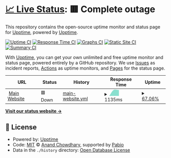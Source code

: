 # [📈 Live Status](https://upptime.github.io/upptime): <!--live status--> **🟥 Complete outage**

This repository contains the open-source uptime monitor and status page for [Upptime](https://upptime.js.org), powered by [Upptime](https://github.com/upptime/upptime).

[![Uptime CI](https://github.com/GeekCircuitOfficial/StatusPage/workflows/Uptime%20CI/badge.svg)](https://github.com/GeekCircuitOfficial/StatusPage/actions?query=workflow%3A%22Uptime+CI%22)
[![Response Time CI](https://github.com/GeekCircuitOfficial/StatusPage/workflows/Response%20Time%20CI/badge.svg)](https://github.com/GeekCircuitOfficial/StatusPage/actions?query=workflow%3A%22Response+Time+CI%22)
[![Graphs CI](https://github.com/GeekCircuitOfficial/StatusPage/workflows/Graphs%20CI/badge.svg)](https://github.com/GeekCircuitOfficial/StatusPage/actions?query=workflow%3A%22Graphs+CI%22)
[![Static Site CI](https://github.com/GeekCircuitOfficial/StatusPage/workflows/Static%20Site%20CI/badge.svg)](https://github.com/GeekCircuitOfficial/StatusPage/actions?query=workflow%3A%22Static+Site+CI%22)
[![Summary CI](https://github.com/GeekCircuitOfficial/StatusPage/workflows/Summary%20CI/badge.svg)](https://github.com/GeekCircuitOfficial/StatusPage/actions?query=workflow%3A%22Summary+CI%22)

With [Upptime](https://upptime.js.org), you can get your own unlimited and free uptime monitor and status page, powered entirely by a GitHub repository. We use [Issues](https://github.com/upptime/upptime/issues) as incident reports, [Actions](https://github.com/GeekCircuitOfficial/StatusPage/actions) as uptime monitors, and [Pages](https://upptime.github.io/upptime) for the status page.

<!--start: status pages-->
<!-- This summary is generated by Upptime (https://github.com/upptime/upptime) -->
<!-- Do not edit this manually, your changes will be overwritten -->
<!-- prettier-ignore -->
| URL | Status | History | Response Time | Uptime |
| --- | ------ | ------- | ------------- | ------ |
| <img alt="" src="https://icons.duckduckgo.com/ip3/www.geekcircuit.com.ico" height="13"> [Main Website](https://www.geekcircuit.com/) | 🟥 Down | [main-website.yml](https://github.com/GeekCircuitOfficial/StatusPage/commits/HEAD/history/main-website.yml) | <details><summary><img alt="Response time graph" src="./graphs/main-website/response-time-week.png" height="20"> 1135ms</summary><br><a href="https://status.geekcircuit.com/history/main-website"><img alt="Response time 1135" src="https://img.shields.io/endpoint?url=https%3A%2F%2Fraw.githubusercontent.com%2FGeekCircuitOfficial%2FStatusPage%2FHEAD%2Fapi%2Fmain-website%2Fresponse-time.json"></a><br><a href="https://status.geekcircuit.com/history/main-website"><img alt="24-hour response time 1135" src="https://img.shields.io/endpoint?url=https%3A%2F%2Fraw.githubusercontent.com%2FGeekCircuitOfficial%2FStatusPage%2FHEAD%2Fapi%2Fmain-website%2Fresponse-time-day.json"></a><br><a href="https://status.geekcircuit.com/history/main-website"><img alt="7-day response time 1135" src="https://img.shields.io/endpoint?url=https%3A%2F%2Fraw.githubusercontent.com%2FGeekCircuitOfficial%2FStatusPage%2FHEAD%2Fapi%2Fmain-website%2Fresponse-time-week.json"></a><br><a href="https://status.geekcircuit.com/history/main-website"><img alt="30-day response time 1135" src="https://img.shields.io/endpoint?url=https%3A%2F%2Fraw.githubusercontent.com%2FGeekCircuitOfficial%2FStatusPage%2FHEAD%2Fapi%2Fmain-website%2Fresponse-time-month.json"></a><br><a href="https://status.geekcircuit.com/history/main-website"><img alt="1-year response time 1135" src="https://img.shields.io/endpoint?url=https%3A%2F%2Fraw.githubusercontent.com%2FGeekCircuitOfficial%2FStatusPage%2FHEAD%2Fapi%2Fmain-website%2Fresponse-time-year.json"></a></details> | <details><summary><a href="https://status.geekcircuit.com/history/main-website">67.06%</a></summary><a href="https://status.geekcircuit.com/history/main-website"><img alt="All-time uptime 67.06%" src="https://img.shields.io/endpoint?url=https%3A%2F%2Fraw.githubusercontent.com%2FGeekCircuitOfficial%2FStatusPage%2FHEAD%2Fapi%2Fmain-website%2Fuptime.json"></a><br><a href="https://status.geekcircuit.com/history/main-website"><img alt="24-hour uptime 67.06%" src="https://img.shields.io/endpoint?url=https%3A%2F%2Fraw.githubusercontent.com%2FGeekCircuitOfficial%2FStatusPage%2FHEAD%2Fapi%2Fmain-website%2Fuptime-day.json"></a><br><a href="https://status.geekcircuit.com/history/main-website"><img alt="7-day uptime 67.06%" src="https://img.shields.io/endpoint?url=https%3A%2F%2Fraw.githubusercontent.com%2FGeekCircuitOfficial%2FStatusPage%2FHEAD%2Fapi%2Fmain-website%2Fuptime-week.json"></a><br><a href="https://status.geekcircuit.com/history/main-website"><img alt="30-day uptime 67.06%" src="https://img.shields.io/endpoint?url=https%3A%2F%2Fraw.githubusercontent.com%2FGeekCircuitOfficial%2FStatusPage%2FHEAD%2Fapi%2Fmain-website%2Fuptime-month.json"></a><br><a href="https://status.geekcircuit.com/history/main-website"><img alt="1-year uptime 67.06%" src="https://img.shields.io/endpoint?url=https%3A%2F%2Fraw.githubusercontent.com%2FGeekCircuitOfficial%2FStatusPage%2FHEAD%2Fapi%2Fmain-website%2Fuptime-year.json"></a></details>

<!--end: status pages-->

[**Visit our status website →**](https://upptime.github.io/upptime)

## 📄 License

- Powered by: [Upptime](https://github.com/upptime/upptime)
- Code: [MIT](./LICENSE) © [Anand Chowdhary](https://anandchowdhary.com), supported by [Pabio](https://pabio.com)
- Data in the `./history` directory: [Open Database License](https://opendatacommons.org/licenses/odbl/1-0/)
